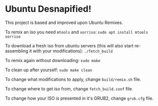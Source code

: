 # Ubuntu Desnapified! 

This project is based and improved upon Ubuntu Remixes.

To remix an iso you need `mtools` and `xorriso`: 
```sudo apt install mtools xorriso```

To download a fresh iso from ubuntu servers (this will also start re-assembling it with your modifications): 
```./fetch_build```

To remix again without downloading:
```sudo make```

To clean up after yourself:
```sudo make clean```

To change what modifications to apply, change `build/remix.sh` file.

To change where to get iso from, change `fetch_build.conf` file.

To change how your ISO is presented in it's GRUB2, change `grub.cfg` file.

